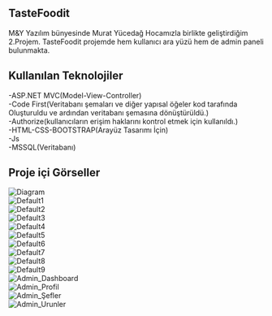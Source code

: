 ## TasteFoodit
M&Y Yazılım bünyesinde Murat Yücedağ Hocamızla birlikte geliştirdiğim 2.Projem. TasteFoodit projemde hem kullanıcı ara yüzü hem de admin paneli bulunmakta.
## Kullanılan Teknolojiler
-ASP.NET MVC(Model-View-Controller)</br>
-Code First(Veritabanı şemaları ve diğer yapısal öğeler kod tarafında Oluşturuldu ve ardından veritabanı şemasına dönüştürüldü.)</br>
-Authorize(kullanıcıların erişim haklarını kontrol etmek için kullanıldı.)</br>
-HTML-CSS-BOOTSTRAP(Arayüz Tasarımı İçin)</br>
-Js</br>
-MSSQL(Veritabanı)</br>
## Proje içi Görseller
![Diagram](https://github.com/tubabalkan/TasteFoodit/assets/100600148/61932a38-2cbd-4c34-901b-d55f6a6e41f8)</br>
![Default1](https://github.com/tubabalkan/TasteFoodit/assets/100600148/790b0415-3fa6-4122-9b74-0900158767ea)</br>
![Default2](https://github.com/tubabalkan/TasteFoodit/assets/100600148/812566a8-aade-431c-968d-7c744ad9ed11)</br>
![Default3](https://github.com/tubabalkan/TasteFoodit/assets/100600148/b214b984-1d3b-4ae3-b5e5-532f5ce29213)</br>
![Default4](https://github.com/tubabalkan/TasteFoodit/assets/100600148/b369ffe3-aea6-4742-b48e-7e3f6f26a8c0)</br>
![Default5](https://github.com/tubabalkan/TasteFoodit/assets/100600148/91362cac-46d1-40cb-9bf1-be38b4adb942)</br>
![Default6](https://github.com/tubabalkan/TasteFoodit/assets/100600148/9a513cd5-cf04-4081-993f-2b863587f487)</br>
![Default7](https://github.com/tubabalkan/TasteFoodit/assets/100600148/59eb9884-5327-4a72-8863-cd3a07374d28)</br>
![Default8](https://github.com/tubabalkan/TasteFoodit/assets/100600148/98d09831-3bda-4a42-b450-a27f935ddc9e)</br>
![Default9](https://github.com/tubabalkan/TasteFoodit/assets/100600148/e613685f-a046-4b18-ac16-df4668704fdb)</br>
![Admin_Dashboard](https://github.com/tubabalkan/TasteFoodit/assets/100600148/d54c2b8d-d2fe-4fc3-a19e-dc4796c7079f)</br>
![Admin_Profil](https://github.com/tubabalkan/TasteFoodit/assets/100600148/27c8c5ac-38ad-480f-a4bf-be22cca68d60)</br>
![Admin_Şefler](https://github.com/tubabalkan/TasteFoodit/assets/100600148/f528c207-af85-404d-8e9c-15ac157f1ac7)</br>
![Admin_Urunler](https://github.com/tubabalkan/TasteFoodit/assets/100600148/929af2a8-d141-4ef5-8809-405908f51425)</br>


